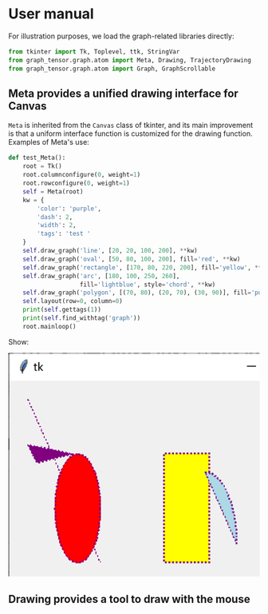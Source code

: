 # User manual

For illustration purposes, we load the graph-related libraries directly:

```python
from tkinter import Tk, Toplevel, ttk, StringVar
from graph_tensor.graph.atom import Meta, Drawing, TrajectoryDrawing
from graph_tensor.graph.atom import Graph, GraphScrollable
```

## Meta provides a unified drawing interface for Canvas

`Meta` is inherited from the `Canvas` class of tkinter, and its main improvement is that a uniform interface function is customized for the drawing function. Examples of Meta's use:

```python
def test_Meta():
    root = Tk()
    root.columnconfigure(0, weight=1)
    root.rowconfigure(0, weight=1)
    self = Meta(root)
    kw = {
        'color': 'purple',
        'dash': 2,
        'width': 2,
        'tags': 'test '
    }
    self.draw_graph('line', [20, 20, 100, 200], **kw)
    self.draw_graph('oval', [50, 80, 100, 200], fill='red', **kw)
    self.draw_graph('rectangle', [170, 80, 220, 200], fill='yellow', **kw)
    self.draw_graph('arc', [180, 100, 250, 260],
                    fill='lightblue', style='chord', **kw)
    self.draw_graph('polygon', [(70, 80), (20, 70), (30, 90)], fill='purple', **kw)
    self.layout(row=0, column=0)
    print(self.gettags(1))
    print(self.find_withtag('graph'))
    root.mainloop()
```

Show:

![Figure 1 first graph](images/first_graph.png)

## Drawing provides a tool to draw with the mouse